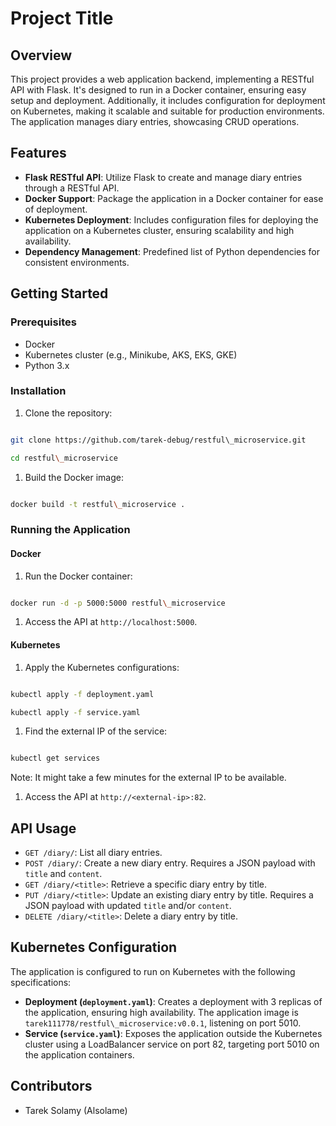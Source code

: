 # Project Title

## Overview

This project provides a web application backend, implementing a RESTful API with Flask. It's designed to run in a Docker container, ensuring easy setup and deployment. Additionally, it includes configuration for deployment on Kubernetes, making it scalable and suitable for production environments. The application manages diary entries, showcasing CRUD operations.

## Features

- **Flask RESTful API**: Utilize Flask to create and manage diary entries through a RESTful API.
- **Docker Support**: Package the application in a Docker container for ease of deployment.
- **Kubernetes Deployment**: Includes configuration files for deploying the application on a Kubernetes cluster, ensuring scalability and high availability.
- **Dependency Management**: Predefined list of Python dependencies for consistent environments.

## Getting Started

### Prerequisites

- Docker
- Kubernetes cluster (e.g., Minikube, AKS, EKS, GKE)
- Python 3.x

### Installation

1. Clone the repository:

```bash

git clone https://github.com/tarek-debug/restful\_microservice.git

cd restful\_microservice

```

1. Build the Docker image:

```bash

docker build -t restful\_microservice .

```

### Running the Application

#### Docker

1. Run the Docker container:

```bash

docker run -d -p 5000:5000 restful\_microservice

```

1. Access the API at `http://localhost:5000`.

#### Kubernetes

1. Apply the Kubernetes configurations:

```bash

kubectl apply -f deployment.yaml

kubectl apply -f service.yaml

```

1. Find the external IP of the service:

```bash

kubectl get services

```

Note: It might take a few minutes for the external IP to be available.

1. Access the API at `http://<external-ip>:82`.

## API Usage

- `GET /diary/`: List all diary entries.
- `POST /diary/`: Create a new diary entry. Requires a JSON payload with `title` and `content`.
- `GET /diary/<title>`: Retrieve a specific diary entry by title.
- `PUT /diary/<title>`: Update an existing diary entry by title. Requires a JSON payload with updated `title` and/or `content`.
- `DELETE /diary/<title>`: Delete a diary entry by title.

## Kubernetes Configuration

The application is configured to run on Kubernetes with the following specifications:

- **Deployment (`deployment.yaml`)**: Creates a deployment with 3 replicas of the application, ensuring high availability. The application image is `tarek111778/restful\_microservice:v0.0.1`, listening on port 5010.
- **Service (`service.yaml`)**: Exposes the application outside the Kubernetes cluster using a LoadBalancer service on port 82, targeting port 5010 on the application containers.

## Contributors

- Tarek Solamy (Alsolame)

